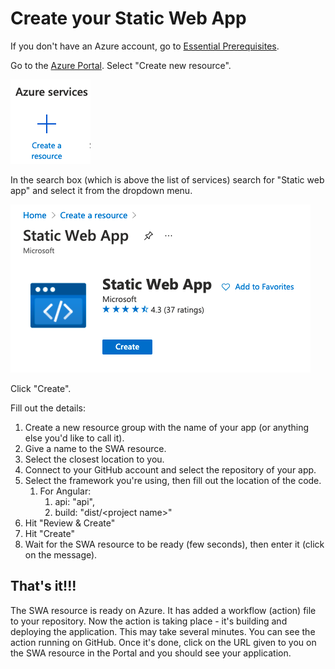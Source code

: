 # Create your Static Web App

If you don't have an Azure account, go to [Essential Prerequisites](../preparation-1/essential-prerequisites.md). 

Go to the [Azure Portal](https://portal.azure.com/?WT.mc_id=javascript-38439-shjacobs). Select "Create new resource".

![](../.gitbook/assets/image%20%281%29%20%281%29.png)



In the search box \(which is above the list of services\) search for "Static web app" and select it from the dropdown menu.

![](../.gitbook/assets/image%20%282%29.png)

Click "Create". 

Fill out the details:

1. Create a new resource group with the name of your app \(or anything else you'd like to call it\).
2. Give a name to the SWA resource.
3. Select the closest location to you.
4. Connect to your GitHub account and select the repository of your app.
5. Select the framework you're using, then fill out the location of the code.
   1. For Angular: 
      1. api: "api", 
      2. build: "dist/&lt;project name&gt;"
6. Hit "Review & Create" 
7. Hit "Create"
8. Wait for the SWA resource to be ready \(few seconds\), then enter it \(click on the message\).

## That's it!!!

The SWA resource is ready on Azure. It has added a workflow \(action\) file to your repository. Now the action is taking place - it's building and deploying the application. This may take several minutes. You can see the action running on GitHub. Once it's done, click on the URL given to you on the SWA resource in the Portal and you should see your application.

